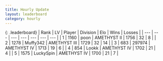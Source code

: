 ```yaml
---
title: Hourly Update
layout: leaderboard
category: hourly
---
```


{: .leaderboard}
| Rank | LV | Player | Division | Elo | Wins | Losses |
| --- | --- | --- | --- | --- | --- | --- |
| <span data-change="0">1</span> | 1160 | <span title="ID: 540690">poon</span> | AMETHYST II | <span data-change="0">1756</span> | <span data-change="0">32</span> | <span data-change="0">8</span> |
| <span data-change="0">2</span> | 1278 | <span title="ID: 720567">Muffy342</span> | AMETHYST III | <span data-change="0">1729</span> | <span data-change="0">32</span> | <span data-change="0">14</span> |
| <span data-change="0">3</span> | 683 | <span title="ID: 544038">297974</span> | AMETHYST IV | <span data-change="-1">1713</span> | <span data-change="2">19</span> | <span data-change="1">6</span> |
| <span data-change="10">4</span> | 854 | <span title="ID: 675058">Lookk</span> | AMETHYST IV | <span data-change="70">1702</span> | <span data-change="6">21</span> | <span data-change="0">4</span> |
| <span data-change="-1">5</span> | 1575 | <span title="ID: 498412">LuckySpin</span> | AMETHYST IV | <span data-change="0">1700</span> | <span data-change="0">21</span> | <span data-change="0">7</span> |
